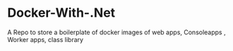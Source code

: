 # Docker-With-.Net
A Repo to store a boilerplate of docker images of web apps, Consoleapps , Worker apps, class library
